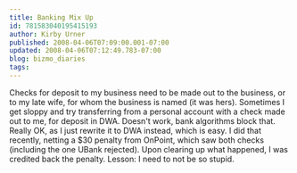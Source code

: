 ```yaml
---
title: Banking Mix Up
id: 781583040195415193
author: Kirby Urner
published: 2008-04-06T07:09:00.001-07:00
updated: 2008-04-06T07:12:49.783-07:00
blog: bizmo_diaries
tags: 
---
```


Checks for deposit to my business need to be made out to the business, or to my late wife, for whom the business is named (it was hers). Sometimes I get sloppy and try transferring from a personal account with a check made out to me, for deposit in DWA.  Doesn't work, bank algorithms block that. Really OK, as I just rewrite it to DWA instead, which is easy. I did that recently, netting a $30 penalty from OnPoint, which saw both checks (including the one UBank rejected). Upon clearing up what happened, I was credited back the penalty. Lesson:  I need to not be so stupid.